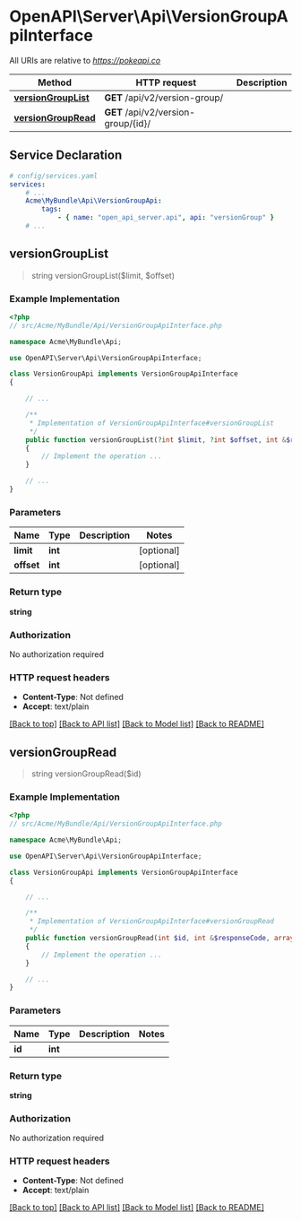 # OpenAPI\Server\Api\VersionGroupApiInterface

All URIs are relative to *https://pokeapi.co*

Method | HTTP request | Description
------------- | ------------- | -------------
[**versionGroupList**](VersionGroupApiInterface.md#versionGroupList) | **GET** /api/v2/version-group/ | 
[**versionGroupRead**](VersionGroupApiInterface.md#versionGroupRead) | **GET** /api/v2/version-group/{id}/ | 


## Service Declaration
```yaml
# config/services.yaml
services:
    # ...
    Acme\MyBundle\Api\VersionGroupApi:
        tags:
            - { name: "open_api_server.api", api: "versionGroup" }
    # ...
```

## **versionGroupList**
> string versionGroupList($limit, $offset)



### Example Implementation
```php
<?php
// src/Acme/MyBundle/Api/VersionGroupApiInterface.php

namespace Acme\MyBundle\Api;

use OpenAPI\Server\Api\VersionGroupApiInterface;

class VersionGroupApi implements VersionGroupApiInterface
{

    // ...

    /**
     * Implementation of VersionGroupApiInterface#versionGroupList
     */
    public function versionGroupList(?int $limit, ?int $offset, int &$responseCode, array &$responseHeaders): array|object|null
    {
        // Implement the operation ...
    }

    // ...
}
```

### Parameters

Name | Type | Description  | Notes
------------- | ------------- | ------------- | -------------
 **limit** | **int**|  | [optional]
 **offset** | **int**|  | [optional]

### Return type

**string**

### Authorization

No authorization required

### HTTP request headers

 - **Content-Type**: Not defined
 - **Accept**: text/plain

[[Back to top]](#) [[Back to API list]](../../README.md#documentation-for-api-endpoints) [[Back to Model list]](../../README.md#documentation-for-models) [[Back to README]](../../README.md)

## **versionGroupRead**
> string versionGroupRead($id)



### Example Implementation
```php
<?php
// src/Acme/MyBundle/Api/VersionGroupApiInterface.php

namespace Acme\MyBundle\Api;

use OpenAPI\Server\Api\VersionGroupApiInterface;

class VersionGroupApi implements VersionGroupApiInterface
{

    // ...

    /**
     * Implementation of VersionGroupApiInterface#versionGroupRead
     */
    public function versionGroupRead(int $id, int &$responseCode, array &$responseHeaders): array|object|null
    {
        // Implement the operation ...
    }

    // ...
}
```

### Parameters

Name | Type | Description  | Notes
------------- | ------------- | ------------- | -------------
 **id** | **int**|  |

### Return type

**string**

### Authorization

No authorization required

### HTTP request headers

 - **Content-Type**: Not defined
 - **Accept**: text/plain

[[Back to top]](#) [[Back to API list]](../../README.md#documentation-for-api-endpoints) [[Back to Model list]](../../README.md#documentation-for-models) [[Back to README]](../../README.md)

